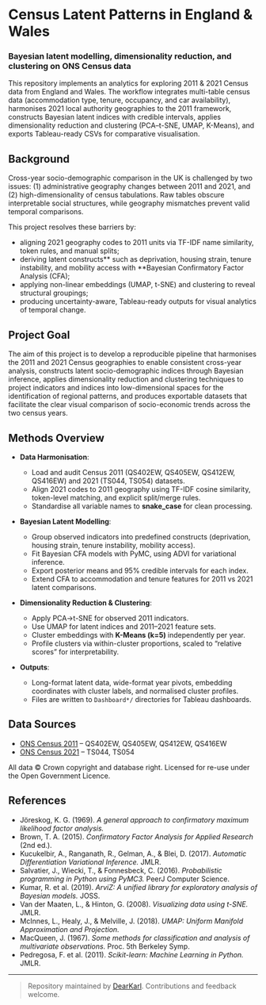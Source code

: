 # Census Latent Patterns in England & Wales
### Bayesian latent modelling, dimensionality reduction, and clustering on ONS Census data

This repository implements an analytics for exploring 2011 & 2021 Census data from England and Wales. The workflow integrates multi-table census data (accommodation type, tenure, occupancy, and car availability), harmonises 2021 local authority geographies to the 2011 framework, constructs Bayesian latent indices with credible intervals, applies dimensionality reduction and clustering (PCA–t-SNE, UMAP, K-Means), and exports Tableau-ready CSVs for comparative visualisation.  

## Background  

Cross-year socio-demographic comparison in the UK is challenged by two issues: (1) administrative geography changes between 2011 and 2021, and (2) high-dimensionality of census tabulations. Raw tables obscure interpretable social structures, while geography mismatches prevent valid temporal comparisons.  

This project resolves these barriers by:  
- aligning 2021 geography codes to 2011 units via TF-IDF name similarity, token rules, and manual splits;  
- deriving latent constructs** such as deprivation, housing strain, tenure instability, and mobility access with **Bayesian Confirmatory Factor Analysis (CFA);  
- applying non-linear embeddings (UMAP, t-SNE) and clustering to reveal structural groupings;  
- producing uncertainty-aware, Tableau-ready outputs for visual analytics of temporal change.  

## Project Goal

The aim of this project is to develop a reproducible pipeline that harmonises the 2011 and 2021 Census geographies to enable consistent cross-year analysis, constructs latent socio-demographic indices through Bayesian inference, applies dimensionality reduction and clustering techniques to project indicators and indices into low-dimensional spaces for the identification of regional patterns, and produces exportable datasets that facilitate the clear visual comparison of socio-economic trends across the two census years.

## Methods Overview  

- **Data Harmonisation**:  
  - Load and audit Census 2011 (QS402EW, QS405EW, QS412EW, QS416EW) and 2021 (TS044, TS054) datasets.  
  - Align 2021 codes to 2011 geography using TF-IDF cosine similarity, token-level matching, and explicit split/merge rules.  
  - Standardise all variable names to **snake_case** for clean processing.  

- **Bayesian Latent Modelling**:  
  - Group observed indicators into predefined constructs (deprivation, housing strain, tenure instability, mobility access).  
  - Fit Bayesian CFA models with PyMC, using ADVI for variational inference.  
  - Export posterior means and 95% credible intervals for each index.  
  - Extend CFA to accommodation and tenure features for 2011 vs 2021 latent comparisons.  

- **Dimensionality Reduction & Clustering**:  
  - Apply PCA→t-SNE for observed 2011 indicators.  
  - Use UMAP for latent indices and 2011–2021 feature sets.  
  - Cluster embeddings with **K-Means (k=5)** independently per year.  
  - Profile clusters via within-cluster proportions, scaled to “relative scores” for interpretability.  

- **Outputs**:  
  - Long-format latent data, wide-format year pivots, embedding coordinates with cluster labels, and normalised cluster profiles.  
  - Files are written to `Dashboard*/` directories for Tableau dashboards.  

## Data Sources  

- [ONS Census 2011](https://www.ons.gov.uk/census/2011census) – QS402EW, QS405EW, QS412EW, QS416EW  
- [ONS Census 2021](https://www.ons.gov.uk/census/2021census) – TS044, TS054  

All data © Crown copyright and database right. Licensed for re-use under the Open Government Licence.  

## References  

- Jöreskog, K. G. (1969). *A general approach to confirmatory maximum likelihood factor analysis.*  
- Brown, T. A. (2015). *Confirmatory Factor Analysis for Applied Research* (2nd ed.).  
- Kucukelbir, A., Ranganath, R., Gelman, A., & Blei, D. (2017). *Automatic Differentiation Variational Inference.* JMLR.  
- Salvatier, J., Wiecki, T., & Fonnesbeck, C. (2016). *Probabilistic programming in Python using PyMC3.* PeerJ Computer Science.  
- Kumar, R. et al. (2019). *ArviZ: A unified library for exploratory analysis of Bayesian models.* JOSS.  
- Van der Maaten, L., & Hinton, G. (2008). *Visualizing data using t-SNE.* JMLR.  
- McInnes, L., Healy, J., & Melville, J. (2018). *UMAP: Uniform Manifold Approximation and Projection.*  
- MacQueen, J. (1967). *Some methods for classification and analysis of multivariate observations.* Proc. 5th Berkeley Symp.  
- Pedregosa, F. et al. (2011). *Scikit-learn: Machine Learning in Python.* JMLR.  

---

> Repository maintained by [DearKarl](https://github.com/DearKarl). Contributions and feedback welcome. 
